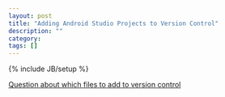 ```yaml
---
layout: post
title: "Adding Android Studio Projects to Version Control"
description: ""
category: 
tags: []
---
```

{% include JB/setup %}

[Question about which files to add to version control](http://stackoverflow.com/questions/16736856/what-should-be-in-my-gitignore-for-an-android-studio-project)

